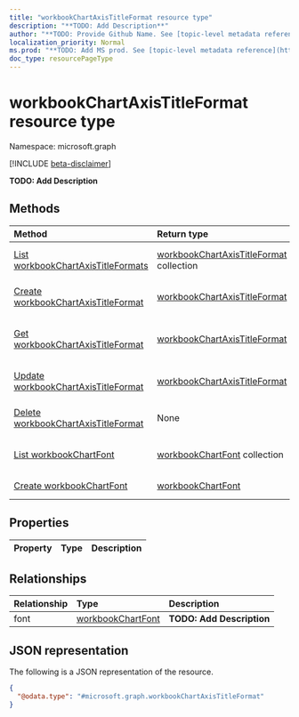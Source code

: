 ```yaml
---
title: "workbookChartAxisTitleFormat resource type"
description: "**TODO: Add Description**"
author: "**TODO: Provide Github Name. See [topic-level metadata reference](https://msgo.azurewebsites.net/add/document/guidelines/metadata.html#topic-level-metadata)**"
localization_priority: Normal
ms.prod: "**TODO: Add MS prod. See [topic-level metadata reference](https://msgo.azurewebsites.net/add/document/guidelines/metadata.html#topic-level-metadata)**"
doc_type: resourcePageType
---
```


# workbookChartAxisTitleFormat resource type

Namespace: microsoft.graph

[!INCLUDE [beta-disclaimer](../../includes/beta-disclaimer.md)]

**TODO: Add Description**

## Methods
|Method|Return type|Description|
|:---|:---|:---|
|[List workbookChartAxisTitleFormats](../api/workbookchartaxistitleformat-list.md)|[workbookChartAxisTitleFormat](../resources/workbookchartaxistitleformat.md) collection|Get a list of the [workbookChartAxisTitleFormat](../resources/workbookchartaxistitleformat.md) objects and their properties.|
|[Create workbookChartAxisTitleFormat](../api/workbookchartaxistitleformat-create.md)|[workbookChartAxisTitleFormat](../resources/workbookchartaxistitleformat.md)|Create a new [workbookChartAxisTitleFormat](../resources/workbookchartaxistitleformat.md) object.|
|[Get workbookChartAxisTitleFormat](../api/workbookchartaxistitleformat-get.md)|[workbookChartAxisTitleFormat](../resources/workbookchartaxistitleformat.md)|Read the properties and relationships of a [workbookChartAxisTitleFormat](../resources/workbookchartaxistitleformat.md) object.|
|[Update workbookChartAxisTitleFormat](../api/workbookchartaxistitleformat-update.md)|[workbookChartAxisTitleFormat](../resources/workbookchartaxistitleformat.md)|Update the properties of a [workbookChartAxisTitleFormat](../resources/workbookchartaxistitleformat.md) object.|
|[Delete workbookChartAxisTitleFormat](../api/workbookchartaxistitleformat-delete.md)|None|Deletes a [workbookChartAxisTitleFormat](../resources/workbookchartaxistitleformat.md) object.|
|[List workbookChartFont](../api/workbookchartaxistitleformat-list-font.md)|[workbookChartFont](../resources/workbookchartfont.md) collection|Get the workbookChartFont resources from the font navigation property.|
|[Create workbookChartFont](../api/workbookchartaxistitleformat-post-font.md)|[workbookChartFont](../resources/workbookchartfont.md)|Create a new workbookChartFont object.|

## Properties
|Property|Type|Description|
|:---|:---|:---|

## Relationships
|Relationship|Type|Description|
|:---|:---|:---|
|font|[workbookChartFont](../resources/workbookchartfont.md)|**TODO: Add Description**|

## JSON representation
The following is a JSON representation of the resource.
<!-- {
  "blockType": "resource",
  "keyProperty": "id",
  "@odata.type": "microsoft.graph.workbookChartAxisTitleFormat",
  "openType": false
}
-->
``` json
{
  "@odata.type": "#microsoft.graph.workbookChartAxisTitleFormat"
}
```

